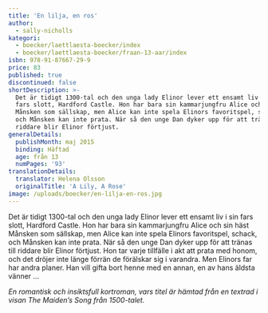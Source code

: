 ```yaml
---
title: 'En lilja, en ros'
author:
  - sally-nicholls
kategori:
  - boecker/laettlaesta-boecker/index
  - boecker/laettlaesta-boecker/fraan-13-aar/index
isbn: 978-91-87667-29-9
price: 83
published: true
discontinued: false
shortDescription: >-
  Det är tidigt 1300-tal och den unga lady Elinor lever ett ensamt liv i sin
  fars slott, Hardford Castle. Hon har bara sin kammarjungfru Alice och sin häst
  Månsken som sällskap, men Alice kan inte spela Elinors favoritspel, schack,
  och Månsken kan inte prata. När så den unge Dan dyker upp för att tränas till
  riddare blir Elinor förtjust.
generalDetails:
  publishMonth: maj 2015
  binding: Häftad
  age: från 13
  numPages: '93'
translationDetails:
  translator: Helena Olsson
  originalTitle: 'A Lily, A Rose'
image: /uploads/boecker/en-lilja-en-ros.jpg
---
```

Det är tidigt 1300-tal och den unga lady Elinor lever ett ensamt liv i sin fars slott, Hardford Castle. Hon har bara sin kammarjungfru Alice och sin häst Månsken som sällskap, men Alice kan inte spela Elinors favoritspel, schack, och Månsken kan inte prata. När så den unge Dan dyker upp för att tränas till riddare blir Elinor förtjust. Hon tar varje tillfälle i akt att prata med honom, och det dröjer inte länge förrän de förälskar sig i varandra. Men Elinors far har andra planer. Han vill gifta bort henne med en annan, en av hans äldsta vänner …

_En romantisk och insiktsfull kortroman, vars titel är hämtad från en textrad i visan The Maiden’s Song från 1500-talet._

